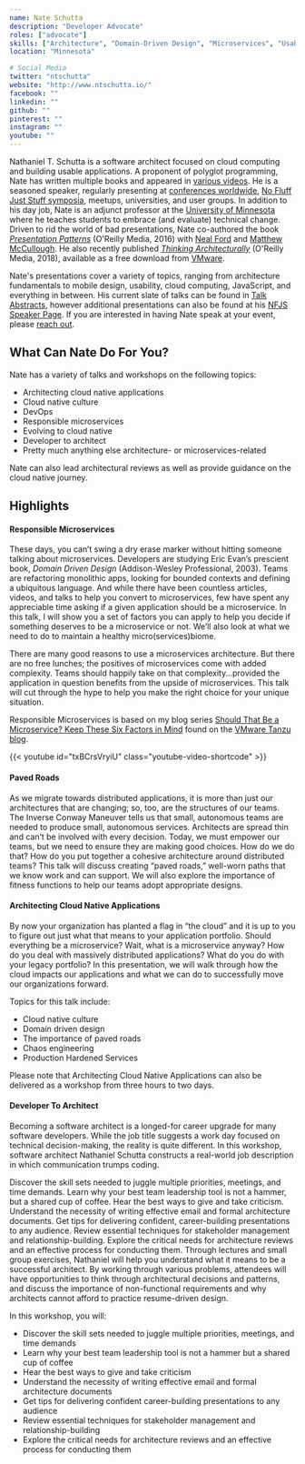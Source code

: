 ```yaml
---
name: Nate Schutta
description: "Developer Advocate"
roles: ["advocate"]
skills: ["Architecture", "Domain-Driven Design", "Microservices", "Usability", "Refactoring", "Spring", "Kubernetes", "Cloud Native Computing", "Architect as a Service"]
location: "Minnesota"

# Social Media 
twitter: "ntschutta"
website: "http://www.ntschutta.io/"
facebook: ""
linkedin: ""
github: ""
pinterest: ""
instagram: ""
youtube: ""
---
```


Nathaniel T. Schutta is a software architect focused on cloud computing and building usable applications. A proponent of polyglot programming, Nate has written multiple books and appeared in [various videos](http://www.ntschutta.io/#publications). He is a seasoned speaker, regularly presenting at [conferences worldwide](http://www.ntschutta.io/#talks), [No Fluff Just Stuff symposia](https://nofluffjuststuff.com/home/main), meetups, universities, and user groups. In addition to his day job, Nate is an adjunct professor at the [University of Minnesota](https://www.umsec.umn.edu) where he teaches students to embrace (and evaluate) technical change. Driven to rid the world of bad presentations, Nate co-authored the book _[Presentation Patterns](https://www.safaribooksonline.com/library/view/presentation-patterns/9781491954980/)_ (O'Reilly Media, 2016) with [Neal Ford](http://nealford.com) and [Matthew McCullough](http://matthewjmccullough.com). He also recently published _[Thinking Architecturally](https://www.safaribooksonline.com/library/view/thinking-architecturally/9781492034421/)_ (O'Reilly Media, 2018), available as a free download from [VMware](https://tanzu.vmware.com/content/ebooks/thinking-architecturally).

Nate's presentations cover a variety of topics, ranging from architecture fundamentals to mobile design, usability, cloud computing, JavaScript, and everything in between. His current slate of talks can be found in [Talk Abstracts](http://www.ntschutta.io/#abstracts), however additional presentations can also be found at his [NFJS Speaker Page](https://nofluffjuststuff.com/conference/speaker/nathaniel_schutta). If you are interested in having Nate speak at your event, please [reach out](mailto:nschutta@vmware.com).

<!--more-->

## What Can Nate Do For You?

Nate has a variety of talks and workshops on the following topics:

- Architecting cloud native applications
- Cloud native culture
- DevOps
- Responsible microservices
- Evolving to cloud native
- Developer to architect
- Pretty much anything else architecture- or microservices-related

Nate can also lead architectural reviews as well as provide guidance on the cloud native journey.

## Highlights

#### Responsible Microservices

These days, you can’t swing a dry erase marker without hitting someone talking about microservices. Developers are studying Eric Evan’s prescient book, _Domain Driven Design_ (Addison-Wesley Professional, 2003). Teams are refactoring monolithic apps, looking for bounded contexts and defining a ubiquitous language. And while there have been countless articles, videos, and talks to help you convert to microservices, few have spent any appreciable time asking if a given application should be a microservice. In this talk, I will show you a set of factors you can apply to help you decide if something deserves to be a microservice or not. We’ll also look at what we need to do to maintain a healthy micro(services)biome.

There are many good reasons to use a microservices architecture. But there are no free lunches; the positives of microservices come with added complexity. Teams should happily take on that complexity...provided the application in question benefits from the upside of microservices. This talk will cut through the hype to help you make the right choice for your unique situation.

Responsible Microservices is based on my blog series [Should That Be a Microservice? Keep These Six Factors in Mind](https://tanzu.vmware.com/content/blog/should-that-be-a-microservice-keep-these-six-factors-in-mind) found on the [VMware Tanzu blog](https://tanzu.vmware.com/blog).

{{< youtube id="txBCrsVryiU" class="youtube-video-shortcode" >}}

#### Paved Roads

As we migrate towards distributed applications, it is more than just our architectures that are changing; so, too, are the structures of our teams. The Inverse Conway Maneuver tells us that small, autonomous teams are needed to produce small, autonomous services. Architects are spread thin and can’t be involved with every decision. Today, we must empower our teams, but we need to ensure they are making good choices. How do we do that? How do you put together a cohesive architecture around distributed teams? This talk will discuss creating “paved roads,” well-worn paths that we know work and can support. We will also explore the importance of fitness functions to help our teams adopt appropriate designs.

#### Architecting Cloud Native Applications

By now your organization has planted a flag in “the cloud” and it is up to you to figure out just what that means to your application portfolio. Should everything be a microservice? Wait, what is a microservice anyway? How do you deal with massively distributed applications? What do you do with your legacy portfolio? In this presentation, we will walk through how the cloud impacts our applications and what we can do to successfully move our organizations forward.

Topics for this talk include: 

- Cloud native culture
- Domain driven design
- The importance of paved roads
- Chaos engineering
- Production Hardened Services

Please note that Architecting Cloud Native Applications can also be delivered as a workshop from three hours to two days.

#### Developer To Architect

Becoming a software architect is a longed-for career upgrade for many software developers. While the job title suggests a work day focused on technical decision-making, the reality is quite different. In this workshop, software architect Nathaniel Schutta constructs a real-world job description in which communication trumps coding.

Discover the skill sets needed to juggle multiple priorities, meetings, and time demands. Learn why your best team leadership tool is not a hammer, but a shared cup of coffee. Hear the best ways to give and take criticism. Understand the necessity of writing effective email and formal architecture documents. Get tips for delivering confident, career-building presentations to any audience. Review essential techniques for stakeholder management and relationship-building. Explore the critical needs for architecture reviews and an effective process for conducting them. Through lectures and small group exercises, Nathaniel will help you understand what it means to be a successful architect. By working through various problems, attendees will have opportunities to think through architectural decisions and patterns, and discuss the importance of non-functional requirements and why architects cannot afford to practice resume-driven design.

In this workshop, you will: 

- Discover the skill sets needed to juggle multiple priorities, meetings, and time demands
- Learn why your best team leadership tool is not a hammer but a shared cup of coffee
- Hear the best ways to give and take criticism
- Understand the necessity of writing effective email and formal architecture documents
- Get tips for delivering confident career-building presentations to any audience
- Review essential techniques for stakeholder management and relationship-building
- Explore the critical needs for architecture reviews and an effective process for conducting them